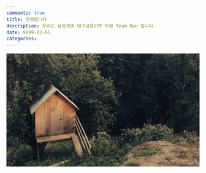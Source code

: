 ```yaml
---
comments: true
title: 환영합니다
description: 우리는 삼성생명 대구금융SFP 지점 Team Ran 입니다.
date: 9999-02-05
categories:
---
```


<img src="/images/fulls/06.jpg" class="fit image">

